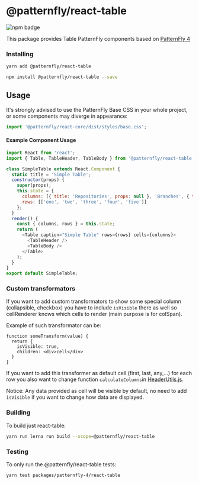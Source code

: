 # @patternfly/react-table

![npm badge](https://img.shields.io/npm/v/@patternfly/react-table.svg?style=for-the-badge)

This package provides Table PatternFly components based on [PatternFly 4][patternfly-4]


### Installing

```sh
yarn add @patternfly/react-table
```

```sh
npm install @patternfly/react-table --save
```


## Usage

It's strongly advised to use the PatternFly Base CSS in your whole project, or some components may diverge in appearance:

```javascript
import '@patternfly/react-core/dist/styles/base.css';
```

#### Example Component Usage

```javascript
import React from 'react';
import { Table, TableHeader, TableBody } from '@patternfly/react-table';

class SimpleTable extends React.Component {
  static title = 'Simple Table';
  constructor(props) {
    super(props);
    this.state = {
      columns: [{ title: 'Repositories', props: null }, 'Branches', { title: 'Pull requests', props: null }, 'Workspaces', 'Last Commit'],
      rows: [['one', 'two', 'three', 'four', 'five']]
    };
  }
  render() {
    const { columns, rows } = this.state;
    return (
      <Table caption="Simple Table" rows={rows} cells={columns}>
        <TableHeader />
        <TableBody />
      </Table>
    );
  }
}
export default SimpleTable;
```


### Custom transformators
If you want to add custom transformators to show some special column (collapsible, checkbox) you have to include `isVisible` there as well so cellRenderer knows which cells to render (main purpose is for colSpan).

Example of such transformator can be:
```JSX
function someTransform(value) {
  return {
    isVisible: true,
    children: <div>cell</div>
  }
}
```

If you want to add this transformer as default cell (first, last, any,...) for each row you also want to change function `calculateColumns`in [HeaderUtils.js](src/components/Table/utils/HeaderUtils.js).

Notice: Any data provided as cell will be visible by default, no need to add `isVisible` if you want to change how data are displayed.


### Building

To build just react-table:

```sh
yarn run lerna run build --scope=@patternfly/react-table
```


### Testing

To only run the @patternfly/react-table tests:

```sh
yarn test packages/patternfly-4/react-table
```

[patternfly-4]: https://github.com/patternfly/patternfly-next
[docs]: https://patternfly-react.surge.sh/patternfly-4
